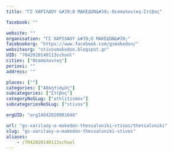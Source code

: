 ```yaml
---
title: "ΓΣ ΧΑΡΙΛΑΟΥ &#39;Ο ΜΑΚΕΔΩΝ&#39;-Θεσσαλονίκη-Στίβος"

facebook: ""

website: ""
organisation: "ΓΣ ΧΑΡΙΛΑΟΥ &#39;Ο ΜΑΚΕΔΩΝ&#39;"
facebookorg: "https://www.facebook.com/gsmakedon/"
websiteorg: "stivosmakedon.blogspot.gr"
UID: "7042020140113school"
cities: ["Θεσσαλονίκη"]
perioxi: ""
address: ""

places: [""]
categories: ["Αθλητισμός"]
subcategories: ["Στίβος"]
categoryNoSLug: ["athlitismos"]
subcategoriesNoSLug: ["stivos"]

orgUID: "org14042020001640"

url: "gs-xarilaoy-o-makedon-thessaloniki-stivos/thessaloniki"
slug: "gs-xarilaoy-o-makedon-thessaloniki-stivos"
aliases:
    - /7042020140113school
---
```





